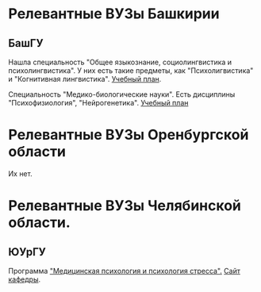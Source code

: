 # Релевантные ВУЗы Башкирии

## БашГУ

Нашла специальность "Общее языкознание, социолингвистика и психолингвистика". У них есть такие предметы, как "Психолигвистика" и "Когнитивная лингвистика". [Учебный план](http://www.bashedu.ru/sites/default/files/educationplan_files/032700.68_filologiya_russkiy_yazyk._obshchee_yazykoznanie_1.pdf).

Специальность "Медико-биологические науки". Есть дисциплины "Психофизиология", "Нейрогенетика". [Учебный план](http://www.bashedu.ru/sites/default/files/eduplan3_files/060401_biologiya_mb_nauki2015_0.pdf)

# Релевантные ВУЗы Оренбургской области

Их нет.

# Релевантные ВУЗы Челябинской области.

## ЮУрГУ

Программа ["Медицинская психология и психология стресса".](https://www.susu.ru/sites/default/files/book/klinicheskaja_psihologija_v_zdravoohranenii_0.pdf) [Сайт кафедры](http://klynepsy.susu.ru).
